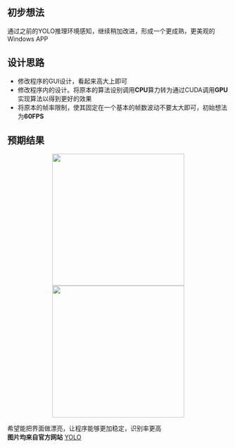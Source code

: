 ## 初步想法
通过之前的YOLO推理环境感知，继续稍加改进，形成一个更成熟，更美观的Windows APP



## 设计思路
* 修改程序的GUI设计，看起来高大上即可
* 修改程序内的设计。将原本的算法设别调用**CPU**算力转为通过CUDA调用**GPU**实现算法以得到更好的效果
* 将原本的帧率限制，使其固定在一个基本的帧数波动不要太大即可，初始想法为**60FPS**
  



## 预期结果
<div align="center">
<img src="https://pjreddie.com/media/image/Screen_Shot_2016-09-07_at_10.56.09_PM.png" height="300px" >
<img src="https://pjreddie.com/media/image/Screen_Shot_2016-09-07_at_11.00.34_PM.png" height="300px"  >
</div>

希望能把界面做漂亮，让程序能够更加稳定，识别率更高  
**图片均来自官方网站**
[YOLO](https://pjreddie.com/darknet/yolo/)